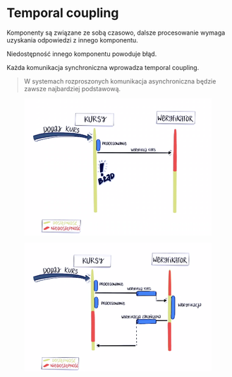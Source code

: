 # Temporal coupling

Komponenty są związane ze sobą czasowo, dalsze procesowanie wymaga uzyskania odpowiedzi z innego komponentu.

Niedostępność innego komponentu powoduje błąd.

Każda komunikacja synchroniczna wprowadza temporal coupling.



> W systemach  rozproszonych komunikacja asynchroniczna będzie zawsze najbardziej podstawową.

<figure><img src="../.gitbook/assets/Zrzut ekranu 2022-11-3 o 16.08.45.png" alt=""><figcaption></figcaption></figure>

<figure><img src="../.gitbook/assets/Zrzut ekranu 2022-11-3 o 16.24.32.png" alt=""><figcaption></figcaption></figure>

